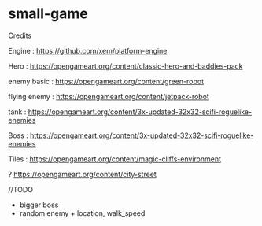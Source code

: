 # small-game

Credits

Engine :
https://github.com/xem/platform-engine

Hero :
https://opengameart.org/content/classic-hero-and-baddies-pack

enemy basic :
https://opengameart.org/content/green-robot

flying enemy :
https://opengameart.org/content/jetpack-robot

tank : 
https://opengameart.org/content/3x-updated-32x32-scifi-roguelike-enemies

Boss : 
https://opengameart.org/content/3x-updated-32x32-scifi-roguelike-enemies

Tiles :
https://opengameart.org/content/magic-cliffs-environment

?
https://opengameart.org/content/city-street

//TODO
- bigger boss
- random enemy + location, walk_speed